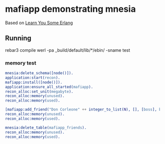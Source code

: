 # mafiapp demonstrating mnesia #

Based on [Learn You Some Erlang](http://learnyousomeerlang.com/mnesia)

## Running ##
rebar3 compile
werl -pa _build/default/lib/*/ebin/ -sname test

### memory test
```erlang
mnesia:delete_schema([node()]).
application:start(recon).
mafiapp:install([node()]).
application:ensure_all_started(mafiapp).
recon_alloc:set_unit(megabyte).
recon_alloc:memory(unused).
recon_alloc:memory(used).

[mafiapp:add_friend("Don Corleone" ++ integer_to_list(N), [], [boss], boss) || N <- lists:seq(1, 1000000)].
recon_alloc:memory(unused).
recon_alloc:memory(used).

mnesia:delete_table(mafiapp_friends).
recon_alloc:memory(unused).
recon_alloc:memory(used).
```
